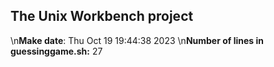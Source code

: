 ## The Unix Workbench project
\n**Make date**: Thu Oct 19 19:44:38     2023
\n**Number of lines in guessinggame.sh:** 27
